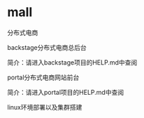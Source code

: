 # mall
分布式电商

backstage分布式电商总后台

简介：请进入backstage项目的HELP.md中查阅

portal分布式电商网站前台

简介：请进入portal项目的HELP.md中查阅

linux环境部署以及集群搭建





